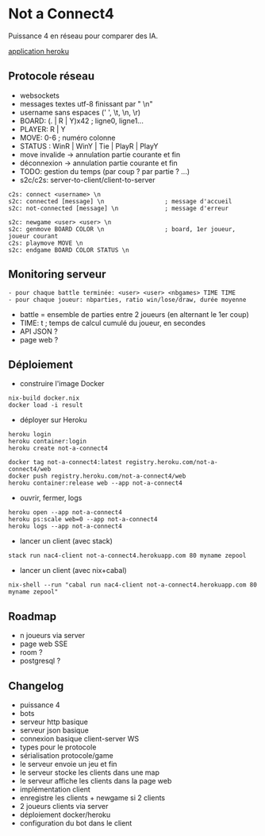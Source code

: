 # Not a Connect4

Puissance 4 en réseau pour comparer des IA.

[application heroku](http://not-a-connect4.herokuapp.com/)

## Protocole réseau

- websockets
- messages textes utf-8 finissant par " \n"
- username sans espaces (' ', \t, \n, \r)
- BOARD: (. | R | Y)x42                     ; ligne0, ligne1...
- PLAYER: R | Y
- MOVE: 0-6                                 ; numéro colonne
- STATUS : WinR | WinY | Tie | PlayR | PlayY
- move invalide -> annulation partie courante et fin
- déconnexion -> annulation partie courante et fin
- TODO: gestion du temps (par coup ? par partie ? ...)
- s2c/c2s: server-to-client/client-to-server

```
c2s: connect <username> \n
s2c: connected [message] \n                 ; message d'accueil
s2c: not-connected [message] \n             ; message d'erreur

s2c: newgame <user> <user> \n
s2c: genmove BOARD COLOR \n                 ; board, 1er joueur, joueur courant
c2s: playmove MOVE \n
s2c: endgame BOARD COLOR STATUS \n
```

## Monitoring serveur

```
- pour chaque battle terminée: <user> <user> <nbgames> TIME TIME
- pour chaque joueur: nbparties, ratio win/lose/draw, durée moyenne
```

- battle = ensemble de parties entre 2 joueurs (en alternant le 1er coup)
- TIME: t               ; temps de calcul cumulé du joueur, en secondes
- API JSON ?
- page web ?

## Déploiement

- construire l'image Docker

```
nix-build docker.nix
docker load -i result
```

- déployer sur Heroku

```
heroku login
heroku container:login
heroku create not-a-connect4

docker tag not-a-connect4:latest registry.heroku.com/not-a-connect4/web
docker push registry.heroku.com/not-a-connect4/web
heroku container:release web --app not-a-connect4
```

- ouvrir, fermer, logs

```
heroku open --app not-a-connect4
heroku ps:scale web=0 --app not-a-connect4
heroku logs --app not-a-connect4
```

- lancer un client (avec stack)

```
stack run nac4-client not-a-connect4.herokuapp.com 80 myname zepool
```

- lancer un client (avec nix+cabal)

```
nix-shell --run "cabal run nac4-client not-a-connect4.herokuapp.com 80 myname zepool"
```

## Roadmap

- n joueurs via server
- page web SSE
- room ?
- postgresql ?

## Changelog

- puissance 4
- bots
- serveur http basique
- serveur json basique
- connexion basique client-server WS
- types pour le protocole
- sérialisation protocole/game
- le serveur envoie un jeu et fin
- le serveur stocke les clients dans une map
- le serveur affiche les clients dans la page web
- implémentation client
- enregistre les clients + newgame si 2 clients
- 2 joueurs clients via server
- déploiement docker/heroku
- configuration du bot dans le client


